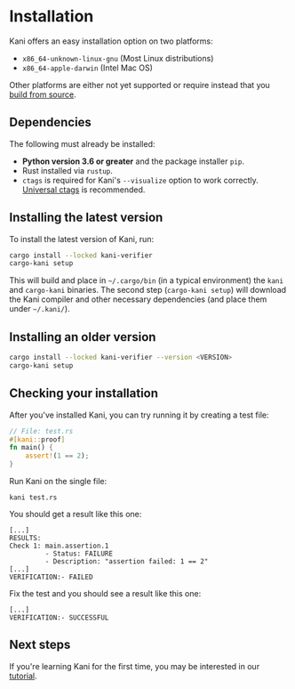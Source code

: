 # Installation

Kani offers an easy installation option on two platforms:

* `x86_64-unknown-linux-gnu` (Most Linux distributions)
* `x86_64-apple-darwin` (Intel Mac OS)

Other platforms are either not yet supported or require instead that you [build from source](build-from-source.md).

## Dependencies

The following must already be installed:

* **Python version 3.6 or greater** and the package installer `pip`.
* Rust installed via `rustup`.
* `ctags` is required for Kani's `--visualize` option to work correctly. [Universal ctags](https://ctags.io/) is recommended.

## Installing the latest version

To install the latest version of Kani, run:

```bash
cargo install --locked kani-verifier
cargo-kani setup
```

This will build and place in `~/.cargo/bin` (in a typical environment) the `kani` and `cargo-kani` binaries.
The second step (`cargo-kani setup`) will download the Kani compiler and other necessary dependencies (and place them under `~/.kani/`).

## Installing an older version

```bash
cargo install --locked kani-verifier --version <VERSION>
cargo-kani setup
```

## Checking your installation

After you've installed Kani,
you can try running it by creating a test file:

```rust
// File: test.rs
#[kani::proof]
fn main() {
    assert!(1 == 2);
}
```

Run Kani on the single file:

```
kani test.rs
```

You should get a result like this one:

```
[...]
RESULTS:
Check 1: main.assertion.1
         - Status: FAILURE
         - Description: "assertion failed: 1 == 2"
[...]
VERIFICATION:- FAILED
```

Fix the test and you should see a result like this one:

```
[...]
VERIFICATION:- SUCCESSFUL
```

## Next steps

If you're learning Kani for the first time, you may be interested in our [tutorial](kani-tutorial.md).
